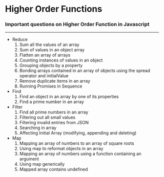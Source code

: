 # Higher Order Functions
### Important questions on Higher Order Function in Javascript
---
- Reduce
  1. Sum all the values of an array
  2. Sum of values in an object array
  3. Flatten an array of arrays
  4. Counting instances of values in an object
  5. Grouping objects by a property
  6. Bonding arrays contained in an array of objects using the spread operator and initialValue
  7. Remove duplicate items in an array
  8. Running Promises in Sequence
- Find
  1. Find an object in an array by one of its properties
  2. Find a prime number in an array
- Filter
  1. Find all prime numbers in an array
  2. Filtering out all small values
  3. Filtering invalid entries from JSON
  4. Searching in array
  5. Affecting Initial Array (modifying, appending and deleting)
- Map
  1. Mapping an array of numbers to an array of square roots
  2. Using map to reformat objects in an array
  3. Mapping an array of numbers using a function containing an argument
  4. Using map generically
  5. Mapped array contains undefined


